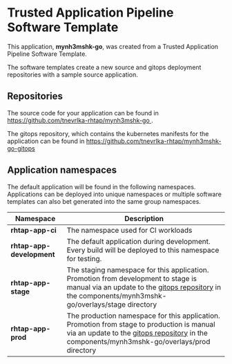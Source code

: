 # Trusted Application Pipeline Software Template

This application, **mynh3mshk-go**, was created from a Trusted Application Pipeline Software Template.

The software templates create a new source and gitops deployment repositories with a sample source application. 

## Repositories

The source code for your application can be found in [https://github.com/tnevrlka-rhtap/mynh3mshk-go ](https://github.com/tnevrlka-rhtap/mynh3mshk-go ).
 
The gitops repository, which contains the kubernetes manifests for the application can be found in 
[https://github.com/tnevrlka-rhtap/mynh3mshk-go-gitops ](https://github.com/tnevrlka-rhtap/mynh3mshk-go-gitops ) 

## Application namespaces 

The default application will be found in the following namespaces. Applications can be deployed into unique namespaces or multiple software templates can also bet generated into the same group namespaces.  

|  Namespace   |  Description   |  
| -------- | -------- |
| **rhtap-app-ci** | The namespace used for CI workloads |
| **rhtap-app-development** | The default application during development. Every build will be deployed to this namespace for testing. |
| **rhtap-app-stage** | The staging namespace for this application. Promotion from development to stage is manual via an update to the [gitops repository](https://github.com/tnevrlka-rhtap/mynh3mshk-go-gitops ) in the components/mynh3mshk-go/overlays/stage directory |
| **rhtap-app-prod** | The production namespace for this application. Promotion from stage to production is manual via an update to the [gitops repository](https://github.com/tnevrlka-rhtap/mynh3mshk-go-gitops ) in the components/mynh3mshk-go/overlays/prod directory |